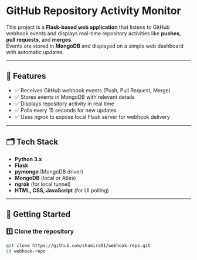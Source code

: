 # GitHub Repository Activity Monitor

This project is a **Flask-based web application** that listens to GitHub webhook events and displays real-time repository activities like **pushes**, **pull requests**, and **merges**.  
Events are stored in **MongoDB** and displayed on a simple web dashboard with automatic updates.

---

## 📌 **Features**

- ✅ Receives GitHub webhook events (Push, Pull Request, Merge)
- ✅ Stores events in MongoDB with relevant details
- ✅ Displays repository activity in real time
- ✅ Polls every 15 seconds for new updates
- ✅ Uses ngrok to expose local Flask server for webhook delivery

---

## 🗂️ **Tech Stack**

- **Python 3.x**
- **Flask**
- **pymongo** (MongoDB driver)
- **MongoDB** (local or Atlas)
- **ngrok** (for local tunnel)
- **HTML, CSS, JavaScript** (for UI polling)

---

## 🚀 **Getting Started**

### 1️⃣ **Clone the repository**
```bash
git clone https://github.com/shamira01/webhook-repo.git
cd webhook-repo
